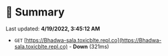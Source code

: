 # 📖 Summary
Last updated: **4/19/2022, 3:45:12 AM**

- `GET` [https://Bhadwa-sala.toxicblte.repl.co](https://Bhadwa-sala.toxicblte.repl.co) - **Down** (321ms)
